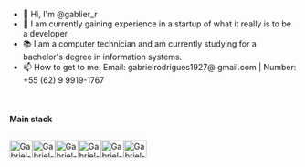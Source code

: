 


<ul>
<li>👋 Hi, I'm @gablier_r</li>
<li>🌱 I am currently gaining experience in a startup of what it really is to be a developer</li>
<li>📚 I am a computer technician and am currently studying for a bachelor's degree in information systems.</li>
<li>📫 How to get to me: Email: gabrielrodrigues1927@ gmail.com | Number: +55 (62) 9 9919-1767</li>
</ul>

 <br>

 #### Main stack

 <div style= "display: flex; margin-top: 29px;">
  
<img align="center" alt="Gabriel-git" height="30" width="40" src="https://cdn.jsdelivr.net/gh/devicons/devicon/icons/java/java-original.svg"/> 
<img align="center" alt="Gabriel-git" height="30" width="40" src="https://cdn.jsdelivr.net/gh/devicons/devicon/icons/spring/spring-original.svg"/> 
<img align="center" alt="Gabriel-git" height="30" width="40" src="https://cdn.jsdelivr.net/gh/devicons/devicon/icons/git/git-original.svg" /> 
<img align="center" alt="Gabriel-git" height="30" width="40" src="https://cdn.jsdelivr.net/gh/devicons/devicon/icons/amazonwebservices/amazonwebservices-original.svg" />
<img align="center" alt="Gabriel-git" height="30" width="40" src="https://cdn.jsdelivr.net/gh/devicons/devicon/icons/mongodb/mongodb-original.svg" />
<img align="center" alt="Gabriel-tailwindcss" height="30" width="40" src="https://cdn.jsdelivr.net/gh/devicons/devicon/icons/postgresql/postgresql-original.svg" />


  </div>

  
